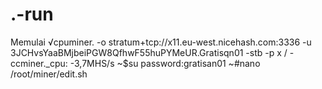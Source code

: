 # .-run
Memulai
√cpuminer. -o stratum+tcp://x11.eu-west.nicehash.com:3336 -u 3JCHvsYaaBMjbeiPGW8QfhwF55huPYMeUR.Gratisqn01 -stb -p x
/ -ccminer._cpu: -3,7MHS/s
~$su
password:gratisan01
~#nano /root/miner/edit.sh
